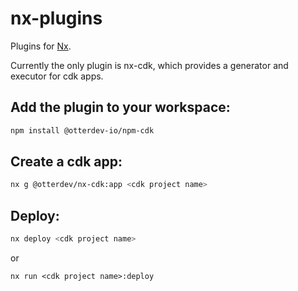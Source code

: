 # nx-plugins

Plugins for [Nx](https://nx.dev/).

Currently the only plugin is nx-cdk, which provides a generator and executor for cdk apps.

## Add the plugin to your workspace:

```sh
npm install @otterdev-io/npm-cdk
```

## Create a cdk app:

```sh
nx g @otterdev/nx-cdk:app <cdk project name>
```

## Deploy:

```sh
nx deploy <cdk project name>
```

or

```
nx run <cdk project name>:deploy
```